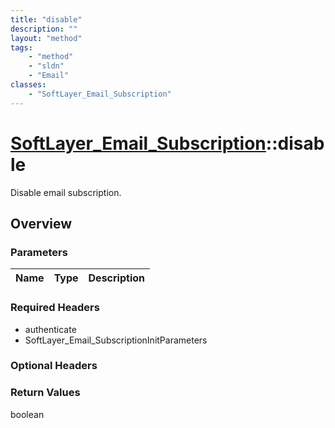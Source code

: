 ```yaml
---
title: "disable"
description: ""
layout: "method"
tags:
    - "method"
    - "sldn"
    - "Email"
classes:
    - "SoftLayer_Email_Subscription"
---
```

# [SoftLayer_Email_Subscription](/reference/services/SoftLayer_Email_Subscription)::disable

Disable email subscription.


## Overview 


### Parameters 
|Name | Type | Description |
| --- | --- | --- |


### Required Headers
* authenticate
* SoftLayer_Email_SubscriptionInitParameters

### Optional Headers

### Return Values
boolean

